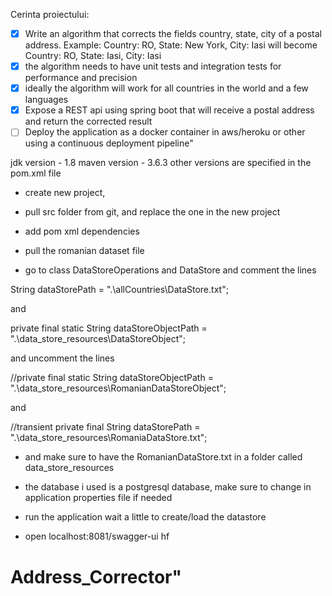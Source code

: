 Cerinta proiectului:
- [x] Write an algorithm that corrects the fields country, state, city of a postal address. Example: Country: RO, State: New York, City: Iasi will become
  Country: RO, State: Iasi, City: Iasi
- [x] the algorithm needs to have unit tests and integration tests for performance and precision
- [x] ideally the algorithm will work for all countries in the world and a few languages
- [x] Expose a REST api using spring boot that will receive a postal address and return the corrected result
- [ ] Deploy the application as a docker container in aws/heroku or other using a continuous deployment pipeline"

jdk version - 1.8
maven version - 3.6.3
other versions are specified in the pom.xml file

- create new project,

- pull src folder from git, and replace the one in the new project

- add pom xml dependencies

- pull the romanian dataset file

- go to class DataStoreOperations and DataStore and comment the lines

String dataStorePath = ".\\allCountries\\DataStore.txt";

and 

private final static String dataStoreObjectPath = ".\\data_store_resources\\DataStoreObject";

and uncomment the lines

//private final static String dataStoreObjectPath = ".\\data_store_resources\\RomanianDataStoreObject";

and

//transient private final String dataStorePath = ".\\data_store_resources\\RomaniaDataStore.txt";

- and make sure to have the RomanianDataStore.txt in a folder called data_store_resources

- the database i used is a postgresql database, make sure to change in application properties file if needed

- run the application
wait a little to create/load the datastore
- open localhost:8081/swagger-ui
hf

 # Address_Corrector" 
